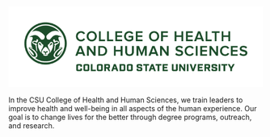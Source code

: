 ![CHHS at Colorado State University](https://github.com/csu-chhs/.github/blob/main/images/logo.png)

In the CSU College of Health and Human Sciences, we train leaders to improve health and well-being in all aspects of the human experience. Our goal is to change lives for the better through degree programs, outreach, and research.


